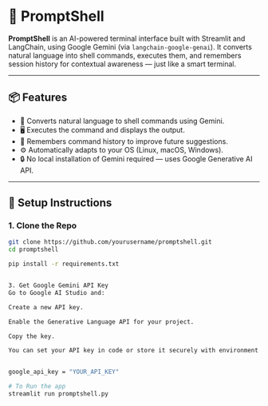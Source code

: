 # 🐚 PromptShell

**PromptShell** is an AI-powered terminal interface built with Streamlit and LangChain, using Google Gemini (via `langchain-google-genai`). It converts natural language into shell commands, executes them, and remembers session history for contextual awareness — just like a smart terminal.

---

## 📦 Features

- 💬 Converts natural language to shell commands using Gemini.
- 🖥️ Executes the command and displays the output.
- 🧠 Remembers command history to improve future suggestions.
- ⚙️ Automatically adapts to your OS (Linux, macOS, Windows).
- 🔒 No local installation of Gemini required — uses Google Generative AI API.

---

## 🚀 Setup Instructions

### 1. Clone the Repo

```bash
git clone https://github.com/yourusername/promptshell.git
cd promptshell

pip install -r requirements.txt


3. Get Google Gemini API Key
Go to Google AI Studio and:

Create a new API key.

Enable the Generative Language API for your project.

Copy the key.

You can set your API key in code or store it securely with environment variables.


google_api_key = "YOUR_API_KEY"

# To Run the app
streamlit run promptshell.py
